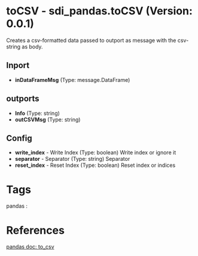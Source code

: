 # toCSV - sdi_pandas.toCSV (Version: 0.0.1)

Creates a csv-formatted data passed to outport as message with the csv-string as body.

## Inport

* **inDataFrameMsg** (Type: message.DataFrame) 

## outports

* **Info** (Type: string) 
* **outCSVMsg** (Type: string) 

## Config

* **write_index** - Write Index (Type: boolean) Write index or ignore it
* **separator** - Separator (Type: string) Separator
* **reset_index** - Reset Index (Type: boolean) Reset index or indices


# Tags
pandas : 

# References
[pandas doc: to_csv](https://pandas.pydata.org/pandas-docs/stable/reference/api/pandas.DataFrame.to_csv.html)


